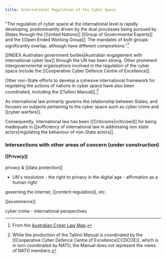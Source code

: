 ```yaml
---
title: International Regulation of the Cyber Space
---
```

"The regulation of cyber space at the international level is rapidly developing, predominantly driven by the dual processes being pursued by States through the [[United Nations]] [[Group of Governmental Experts]] and the [[Open Ended Working Group]]. The mandates of both groups significantly overlap, although have different compositions."[^1]

[[INDEX Australian government bodies|Australian engagement with international cyber law]] through the UN has been strong. Other prominent intergovernmental organisations involved in the regulation of the cyber space include the [[Cooperative Cyber Defence Centre of Excellence]].

Other non-State efforts to develop a cohesive international framework for regulating the actions of nations in cyber space have also been coordinated, including the [[Tallinn Manual]].[^2]

As international law primarily governs the relationship between States, and focuses on subjects pertaining to the cyber space such as cyber crime and [[cyber warfare]].

Consequently, international law has been [[Criticisms|criticised]] for being inadequate in [[sufficiency of international law in addressing non state actors|regulating the behaviour of non-State actors]].

### Intersections with other areas of concern (under construction)

#### [[Privacy]]

privacy & [[data protection]]

- UN's resolution - the right to privacy in the digital age - affirmation as a human right

governing the internet, [[content regulation]], etc.

[[ecommerce]]

cyber crime - international perspectives

[^1]: From the [Australian Cyber Law Map](http://austlii.community/foswiki/CyberLaw/AustralianCyberLawMap/InternationalCyberEngagement).
[^2]: While the production of the Tallinn Manual is coordinated by the [[Cooperative Cyber Defence Centre of Excellence|CCDCOE]], which is in turn coordinated by NATO, the Manual does not represent the views of NATO members.
